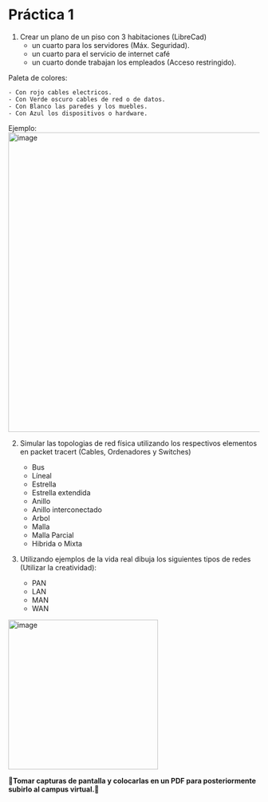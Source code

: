 # Práctica 1

1. Crear un plano de un piso con 3 habitaciones (LibreCad)
	+ un cuarto para los servidores (Máx. Seguridad).
	+ un cuarto para el servicio de internet café 
	+ un cuarto donde trabajan los empleados (Acceso restringido).

Paleta de colores: 

	- Con rojo cables electricos.
 	- Con Verde oscuro cables de red o de datos.
	- Con Blanco las paredes y los muebles.
	- Con Azul los dispositivos o hardware.

Ejemplo:  
<img width="600" alt="image" src="https://github.com/calles/GII_Redes/assets/22343642/c1760efc-d20d-4b80-b3e8-40f01c68f8b7">

 
2. Simular las topologias de red física utilizando los respectivos elementos en packet tracert (Cables, Ordenadores y Switches)
	+ Bus
	+ Líneal
	+ Estrella
	+ Estrella extendida
	+ Anillo
	+ Anillo interconectado
	+ Arbol
	+ Malla
	+ Malla Parcial
	+ Hibrida o Mixta

3. Utilizando ejemplos de la vida real dibuja los siguientes tipos de redes (Utilizar la creatividad):
	* PAN
	* LAN
	* MAN
	* WAN
<img width="300" alt="image" src="https://github.com/calles/GII_Redes/assets/22343642/8d08e52f-9c31-4288-b6ec-1eeb10af48b9">


**🔴Tomar capturas de pantalla y colocarlas en un PDF para posteriormente subirlo al campus virtual.🔴**
